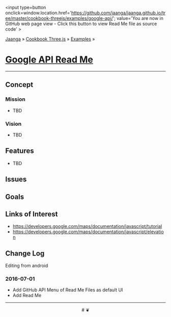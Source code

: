<span style=display:none; >[You are now in GitHub source code view - click this link to view Read Me file as a web page]
( https://jaanga.github.io/cookbook-threejs/examples/google-api/index.html#readme.md "View file as a web page." ) </span>
<input type=button onclick=window.location.href='https://github.com/jaanga/jaanga.github.io/tree/master/cookbook-threejs/examples/google-api/'; 
value='You are now in GitHub web page view - Click this button to view Read Me file as source code' >

[Jaanga]( https://jaanga.github.io ) &raquo; [Cookbook Three.js]( http://jaangas.github.io/cookbook-threejs/  ) &raquo;
[Examples]( https://jaanga.github.io/cookbook-threejs/examples/ ) &raquo;

[Google API Read Me]( https://jaanga.github.io/cookbook-threejs/examples/google-api/index.html#readme.md )
===


***

## Concept

### Mission

* TBD

### Vision

* TBD


## Features

* TBD


## Issues



## Goals


## Links of Interest

* https://developers.google.com/maps/documentation/javascript/tutorial
* https://developers.google.com/maps/documentation/javascript/elevation



## Change Log


Editing from android

### 2016-07-01

* Add GitHub API Menu of Read Me Files as default UI
* Add Read Me


***

<center title='Jaanga ~ your 3D happy place' >
# <a href=javascript:window.scrollTo(0,0); style=text-decoration:none; > ❦ </a>
</center>
